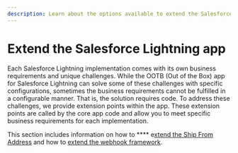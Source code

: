 ```yaml
---
description: Learn about the options available to extend the Salesforce Lightning app.
---
```


# Extend the Salesforce Lightning app

Each Salesforce Lightning implementation comes with its own business requirements and unique challenges. While the OOTB (Out of the Box) app for Salesforce Lightning can solve some of these challenges with specific configurations, sometimes the business requirements cannot be fulfilled in a configurable manner. That is, the solution requires code. To address these challenges, we provide extension points within the app. These extension points are called by the core app code and allow you to meet specific business requirements for each implementation.

This section includes information on how to **** e[xtend the Ship From Address](extend-the-ship-from-address.md) and how to [extend the webhook framework](extend-the-webhook-framework.md).
